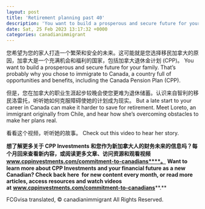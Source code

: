 ```yaml
---
layout: post
title: 'Retirement planning past 40'
description: 'You want to build a prosperous and secure future for your family. That’s probably why you chose to immigrate to Canada, a country full of opportunities and benefits, including the Canada Pension Plan (CPP). But a late start to your career in Canada can make it harder to save for retirement. Meet Loreto, an immigrant […]'
date: Sat, 25 Feb 2023 13:17:32 +0000
categories: canadianimmigrant
---
```


您希望为您的家人打造一个繁荣和安全的未来。这可能就是您选择移民加拿大的原因，加拿大是一个充满机会和福利的国家，包括加拿大退休金计划 (CPP)。	You want to build a prosperous and secure future for your family. That’s probably why you chose to immigrate to Canada, a country full of opportunities and benefits, including the Canada Pension Plan (CPP).
	
但是，您在加拿大的职业生涯起步较晚会使您更难为退休储蓄。认识来自智利的移民洛雷托，听听她如何克服障碍使她的计划成为现实。	But a late start to your career in Canada can make it harder to save for retirement. Meet Loreto, an immigrant originally from Chile, and hear how she’s overcoming obstacles to make her plans real.
	
看看这个视频，听听她的故事。	Check out this video to hear her story.
	
**想了解更多关于 CPP Investments 和您作为新加拿大人的财务未来的信息吗？每个月回来查看新内容，或阅读更多文章、访问资源和观看视频** **www.cppinvestments.com/commitment-to-canadians****。**	**Want to learn more about CPP Investments and your financial future as a new Canadian? Check back here  for new content every month, or read more articles, access resources and watch videos at** **www.cppinvestments.com/commitment-to-canadians****.**

FCGvisa translated, © canadianimmigrant All Rights Reserved.
